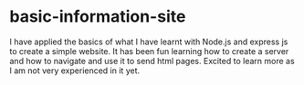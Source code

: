# basic-information-site
I have applied the basics of what I have learnt with Node.js and express js to create a simple website. It has been fun learning how to create a server and how to navigate and use it to send html pages. Excited to learn more as I am not very experienced in it yet.
